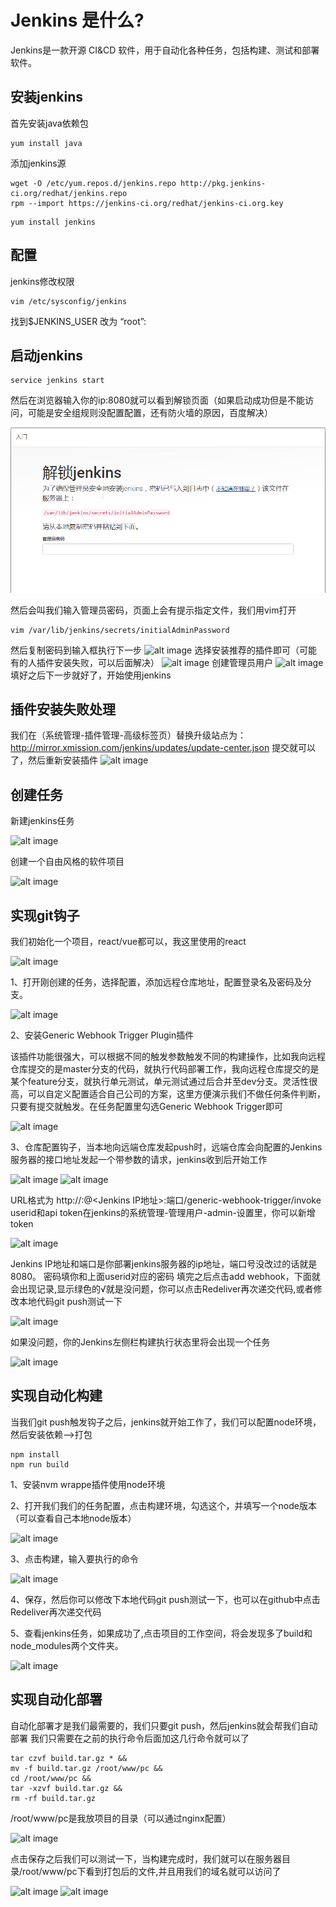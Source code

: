# Jenkins 是什么?
Jenkins是一款开源 CI&CD 软件，用于自动化各种任务，包括构建、测试和部署软件。
## 安装jenkins
 首先安装java依赖包
 ```
 yum install java
 ```
 添加jenkins源
 ```
 wget -O /etc/yum.repos.d/jenkins.repo http://pkg.jenkins-ci.org/redhat/jenkins.repo
rpm --import https://jenkins-ci.org/redhat/jenkins-ci.org.key
 ```
 ```
 yum install jenkins
 ```
 ## 配置

 jenkins修改权限
 ```
vim /etc/sysconfig/jenkins
 ```
 找到$JENKINS_USER 改为 “root”:

 ## 启动jenkins
 ```
 service jenkins start
 ```
 然后在浏览器输入你的ip:8080就可以看到解锁页面（如果启动成功但是不能访问，可能是安全组规则没配置配置，还有防火墙的原因，百度解决）

 ![alt image](./images/jenkins/1644f343fa6c8754.png)

 然后会叫我们输入管理员密码，页面上会有提示指定文件，我们用vim打开
 ```
 vim /var/lib/jenkins/secrets/initialAdminPassword
 ```
 然后复制密码到输入框执行下一步
 ![alt image](https://note.youdao.com/yws/api/personal/file/WEB8706e23f7a4a339fe988d5729766fc3a?method=download&shareKey=7377b4627d9cf87094409a80ebb7deb2)
 选择安装推荐的插件即可（可能有的人插件安装失败，可以后面解决）
 ![alt image](https://note.youdao.com/yws/api/personal/file/WEBe434e0ab0236316f7f840ad68637f7f4?method=download&shareKey=62cf6c29876113e7bd9d14d284a9b659)
 创建管理员用户
  ![alt image](https://note.youdao.com/yws/api/personal/file/WEBaf01e7fc679368e67e8f7525d6e953db?method=download&shareKey=0e1344331bb351dbb23646690bd31842)
  填好之后下一步就好了，开始使用jenkins

## 插件安装失败处理

  我们在（系统管理-插件管理-高级标签页）替换升级站点为：http://mirror.xmission.com/jenkins/updates/update-center.json 提交就可以了，然后重新安装插件
  ![alt image](https://note.youdao.com/yws/api/personal/file/WEB9d0febd00cbe7f712a5e547163c1d540?method=download&shareKey=d790432614212591c143f3d6f180e5c7) 

## 创建任务

  新建jenkins任务

  ![alt image](https://note.youdao.com/yws/api/personal/file/WEBcf5d2604f3bef1699674f88ecd74ed51?method=download&shareKey=09e39e7c11e4d55b44727811476af522)

  创建一个自由风格的软件项目

  ![alt image](https://note.youdao.com/yws/api/personal/file/WEB06458164241ee981fc3b5aed0769665a?method=download&shareKey=26fa70fcbee6ac4ad6bc61832d8bfce6)


  ## 实现git钩子
 我们初始化一个项目，react/vue都可以，我这里使用的react

 ![alt image](https://note.youdao.com/yws/api/personal/file/WEB2f47a937ae9857837f909e898282db74?method=download&shareKey=3592b733d30d1b69c9671c3b3aab2864)

1、打开刚创建的任务，选择配置，添加远程仓库地址，配置登录名及密码及分支。

![alt image](https://note.youdao.com/yws/api/personal/file/WEBcc325f2e37f5577fa955db05c16c16c5?method=download&shareKey=b077a8978d783bb254c2b51b9d872a5f)

2、安装Generic Webhook Trigger Plugin插件

该插件功能很强大，可以根据不同的触发参数触发不同的构建操作，比如我向远程仓库提交的是master分支的代码，就执行代码部署工作，我向远程仓库提交的是某个feature分支，就执行单元测试，单元测试通过后合并至dev分支。灵活性很高，可以自定义配置适合自己公司的方案，这里方便演示我们不做任何条件判断，只要有提交就触发。在任务配置里勾选Generic Webhook Trigger即可

![alt image](https://note.youdao.com/yws/api/personal/file/WEB3a2f17f0b82e6af545b021d0f17232f8?method=download&shareKey=52aac844082625dcecdd0ba7ff1e4ad7)

3、仓库配置钩子，当本地向远端仓库发起push时，远端仓库会向配置的Jenkins服务器的接口地址发起一个带参数的请求，jenkins收到后开始工作

![alt image](https://note.youdao.com/yws/api/personal/file/WEBab35e74261bbbf6d568702a30523566e?method=download&shareKey=988253cdebc707bdcb87b96f5d79646e)
![alt image](https://note.youdao.com/yws/api/personal/file/WEB8fccfe103e1893eeb9ea61d82cdb8297?method=download&shareKey=ca33127d0fa8469390368aaeb4f59d2c)

URL格式为 http://<User ID>:<API Token>@<Jenkins IP地址>:端口/generic-webhook-trigger/invoke
userid和api token在jenkins的系统管理-管理用户-admin-设置里，你可以新增token

![alt image](https://note.youdao.com/yws/api/personal/file/WEB8ad97f05e86261eb4cf7f603188b89a6?method=download&shareKey=56d49219480644747284f8e66a8736b9)

Jenkins IP地址和端口是你部署jenkins服务器的ip地址，端口号没改过的话就是8080。
密码填你和上面userid对应的密码
填完之后点击add webhook，下面就会出现记录,显示绿色的√就是没问题，你可以点击Redeliver再次递交代码,或者修改本地代码git push测试一下

![alt image](https://note.youdao.com/yws/api/personal/file/WEB321ccd52c8781a797f1dda4e11d714be?method=download&shareKey=17b8fa38e03ae63ecdb717792f0c5f2c)

如果没问题，你的Jenkins左侧栏构建执行状态里将会出现一个任务

![alt image](https://note.youdao.com/yws/api/personal/file/WEBf9b1c046dc45137351ff652a450fe750?method=download&shareKey=4c862f5d88becfc8523425c8595ef1bc)

## 实现自动化构建
当我们git push触发钩子之后，jenkins就开始工作了，我们可以配置node环境，然后安装依赖-->打包
```
npm install
npm run build
```
1、安装nvm wrappe插件使用node环境

2、打开我们我们的任务配置，点击构建环境，勾选这个，并填写一个node版本（可以查看自己本地node版本）

![alt image](https://note.youdao.com/yws/api/personal/file/WEB098dd9c4c7b92971e2ce45e121cdbcdc?method=download&shareKey=14055c0572b9650cd876fc22ad68f431)

3、点击构建，输入要执行的命令

![alt image](https://note.youdao.com/yws/api/personal/file/WEBe06d40e54b7a42409ccd5cba475c62b1?method=download&shareKey=998f4d6dc337e3b5fb5984bca6ecb64d)

4、保存，然后你可以修改下本地代码git push测试一下，也可以在github中点击Redeliver再次递交代码

5、查看jenkins任务，如果成功了,点击项目的工作空间，将会发现多了build和node_modules两个文件夹。

![alt image](https://note.youdao.com/yws/api/personal/file/WEB1d25bc0ed8ce8ed684b00b761889897b?method=download&shareKey=81b03b9abe2a446e84eb1deef3314fa8)

## 实现自动化部署
自动化部署才是我们最需要的，我们只要git push，然后jenkins就会帮我们自动部署
我们只需要在之前的执行命令后面加这几行命令就可以了
```
tar czvf build.tar.gz * && 
mv -f build.tar.gz /root/www/pc &&
cd /root/www/pc &&
tar -xzvf build.tar.gz &&
rm -rf build.tar.gz

```
 /root/www/pc是我放项目的目录（可以通过nginx配置）

![alt image](https://note.youdao.com/yws/api/personal/file/WEBc8f5224a0ee80b4788d59e4c1655327c?method=download&shareKey=4b8321c1a5702895b898295917bc84d9)

点击保存之后我们可以测试一下，当构建完成时，我们就可以在服务器目录/root/www/pc下看到打包后的文件,并且用我们的域名就可以访问了

![alt image](https://note.youdao.com/yws/api/personal/file/WEB28c630ced7761930750f7adc1c9205a5?method=download&shareKey=372c22ec9af63943bdc61041435b32e2)
![alt image](https://note.youdao.com/yws/api/personal/file/WEB5062640f1b3d75928cf6b937a5a938fc?method=download&shareKey=46eedb40c8c557b12df8f1a3ace82f1b)
